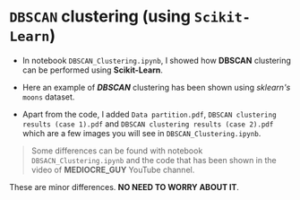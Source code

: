 # `DBSCAN` clustering (using `Scikit-Learn`)

* In notebook `DBSCAN_Clustering.ipynb`, I showed how __DBSCAN__ clustering can be performed using **Scikit-Learn**.

* Here an example of _**DBSCAN**_ clustering has been shown using _sklearn's_ `moons` dataset.
 
* Apart from the code, I added `Data partition.pdf`, `DBSCAN clustering results (case 1).pdf` and `DBSCAN clustering results (case 2).pdf` which are a few images you will see in `DBSCAN_Clustering.ipynb`.

> Some differences can be found with notebook `DBSACN_Clustering.ipynb` and the code that has been shown in the video of __MEDIOCRE_GUY__ YouTube channel.

These are minor differences. __NO NEED TO WORRY ABOUT IT__.
